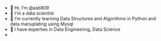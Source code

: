 - 👋 Hi, I’m @asb809
- 👀 I'm a data scientist 
- 🌱 I’m currently learning Data Structures and Algorithms in Python and data manuplating using Mysql 
- 💞️ I have experties in Data Engineering, Data Science
- 

<!---
asb809/asb809 is a ✨ special ✨ repository because its `README.md` (this file) appears on your GitHub profile.
You can click the Preview link to take a look at your changes.
--->
